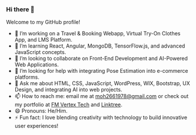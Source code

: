 ### Hi there 👋  
Welcome to my GitHub profile!  

- 🔭 I’m working on a Travel & Booking Webapp, Virtual Try-On Clothes App, and LMS Platform.
- 🌱 I’m learning React, Angular, MongoDB, TensorFlow.js, and advanced JavaScript concepts.
- 👯 I’m looking to collaborate on Front-End Development and AI-Powered Web Applications.
- 🤔 I’m looking for help with integrating Pose Estimation into e-commerce platforms.
- 💬 Ask me about HTML, CSS, JavaScript, WordPress, WIX, Bootstrap, UX Design, and integrating AI into web projects.
- 📫 How to reach me: email me at moh2661978@gmail.com or check out my portfolio at [FM Vertex Tech](https://fmvertextech.wixsite.com/fmvertextech) and [Linktree](https://linktr.ee/MohMahmoud).
- 😄 Pronouns: He/Him.
- ⚡ Fun fact: I love blending creativity with technology to build innovative user experiences!


<!--
**moh2661978/moh2661978** is a ✨ _special_ ✨ repository because its `README.md` (this file) appears on your GitHub profile.

Here are some ideas to get you started:

- 🔭 I’m currently working on ...
- 🌱 I’m currently learning ...
- 👯 I’m looking to collaborate on ...
- 🤔 I’m looking for help with ...
- 💬 Ask me about ...
- 📫 How to reach me: ...
- 😄 Pronouns: ...
- ⚡ Fun fact: ...
-->

